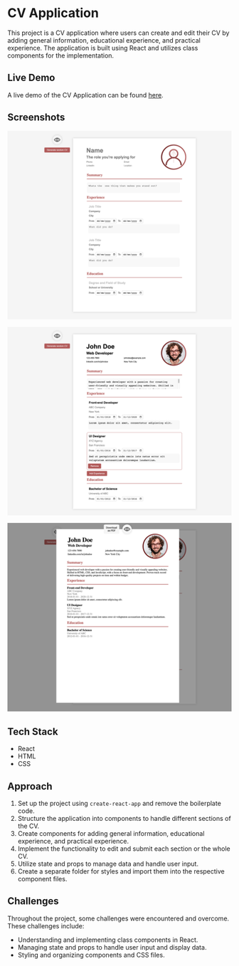 # CV Application

This project is a CV application where users can create and edit their CV by adding general information, educational experience, and practical experience. The application is built using React and utilizes class components for the implementation.

## Live Demo

A live demo of the CV Application can be found [here]().

## Screenshots

![initial](/intiail.png)

![filled](/filled.png)

![prev](/prev.png)

## Tech Stack

- React
- HTML
- CSS

## Approach

1. Set up the project using `create-react-app` and remove the boilerplate code.
2. Structure the application into components to handle different sections of the CV.
3. Create components for adding general information, educational experience, and practical experience.
4. Implement the functionality to edit and submit each section or the whole CV.
5. Utilize state and props to manage data and handle user input.
6. Create a separate folder for styles and import them into the respective component files.

## Challenges

Throughout the project, some challenges were encountered and overcome. These challenges include:

- Understanding and implementing class components in React.
- Managing state and props to handle user input and display data.
- Styling and organizing components and CSS files.
